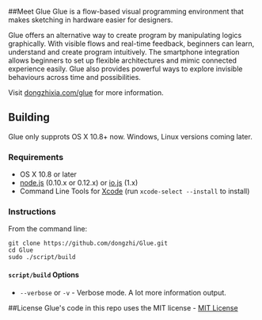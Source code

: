 ##Meet Glue
Glue is a flow-based visual programming environment that makes sketching in hardware easier for designers. 

Glue offers an alternative way to create program by manipulating logics graphically. With visible flows and real-time feedback, beginners can learn, understand and create program intuitively. The smartphone integration allows beginners to set up flexible architectures and mimic connected experience easily. Glue also provides powerful ways to explore invisible behaviours across time and possibilities. 

Visit [dongzhixia.com/glue](http://dongzhixia.com/glue/) for more information.

## Building
Glue only supprots OS X 10.8+ now. Windows, Linux versions coming later.

### Requirements
  * OS X 10.8 or later
  * [node.js](http://nodejs.org/download/) (0.10.x or 0.12.x) or [io.js](https://iojs.org) (1.x)
  * Command Line Tools for [Xcode](https://developer.apple.com/xcode/downloads/) (run `xcode-select --install` to install)
  

### Instructions
From the command line:

```
git clone https://github.com/dongzhi/Glue.git
cd Glue
sudo ./script/build
```

#### `script/build` Options
  * `--verbose` or `-v` - Verbose mode. A lot more information output.

##License
Glue's code in this repo uses the MIT license - [MIT License](http://en.wikipedia.org/wiki/MIT_License)